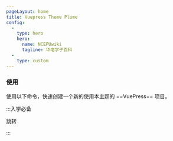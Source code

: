 ```yaml
---
pageLayout: home
title: Vuepress Theme Plume
config:
  -
    type: hero
    hero:
      name: NCEPUwiki
      tagline: 华电学子百科
  -
    type: custom
---
```


<div style="max-width: 960px;margin:0 auto;" class="home-custom-content">


### 使用

使用以下命令，快速创建一个新的使用本主题的 ==VuePress== 项目。

:::入学必备

跳转


:::


</div>

